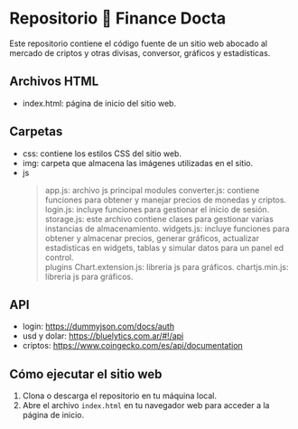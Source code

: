 # Repositorio 🤑 Finance Docta

Este repositorio contiene el código fuente de un sitio web abocado al mercado de criptos y otras divisas, conversor, gráficos y estadísticas.

## Archivos HTML

- index.html: página de inicio del sitio web.

## Carpetas

- css: contiene los estilos CSS del sitio web.
- img: carpeta que almacena las imágenes utilizadas en el sitio.
- js
  > app.js: archivo js principal
  > modules
    > converter.js: contiene funciones para obtener y manejar precios de monedas y criptos.
    > login.js: incluye funciones para gestionar el inicio de sesión.
    > storage.js: este archivo contiene clases para gestionar varias instancias de almacenamiento.
    > widgets.js: incluye funciones para obtener y almacenar precios, generar gráficos, actualizar estadisticas en widgets, tablas y simular datos para un panel ed control.       
  > plugins
    > Chart.extension.js: libreria js para gráficos.
    > chartjs.min.js: libreria js para gráficos.
  
## API

- login: https://dummyjson.com/docs/auth
- usd y dolar: https://bluelytics.com.ar/#!/api
- criptos: https://www.coingecko.com/es/api/documentation

## Cómo ejecutar el sitio web

1. Clona o descarga el repositorio en tu máquina local.
2. Abre el archivo `index.html` en tu navegador web para acceder a la página de inicio.

